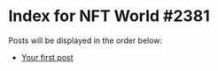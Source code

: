 # Index for NFT World #2381
Posts will be displayed in the order below:

- [Your first post](./001-first.md)

